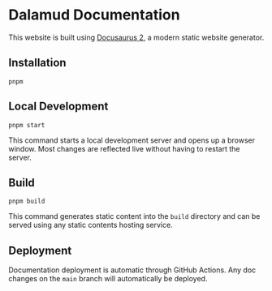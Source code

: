 # Dalamud Documentation

This website is built using [Docusaurus 2](https://docusaurus.io/), a modern
static website generator.

## Installation

```shell
pnpm
```

## Local Development

```shell
pnpm start
```

This command starts a local development server and opens up a browser window.
Most changes are reflected live without having to restart the server.

## Build

```shell
pnpm build
```

This command generates static content into the `build` directory and can be
served using any static contents hosting service.

## Deployment

Documentation deployment is automatic through GitHub Actions. Any doc changes on
the `main` branch will automatically be deployed.
